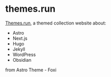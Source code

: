 # themes.run

[Themes.run](https://themes.run/), a themed collection website about:
- Astro
- Next.js
- Hugo
- Jekyll
- WordPress
- Obsidian


from Astro Theme - Foxi

